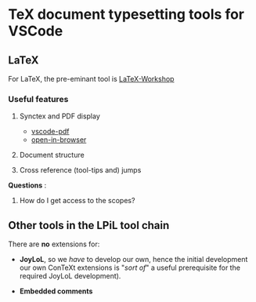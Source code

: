 # TeX document typesetting tools for VSCode

## LaTeX

For LaTeX, the pre-eminant tool is
[LaTeX-Workshop](https://github.com/James-Yu/LaTeX-Workshop)

### Useful features

1. Synctex and PDF display
   - [vscode-pdf](https://github.com/tomoki1207/vscode-pdfviewer.git)
   - [open-in-browser](https://open-vsx.org/extension/techer/open-in-browser)

2. Document structure

3. Cross reference (tool-tips and) jumps

**Questions** : 

1. How do I get access to the scopes?

## Other tools in the LPiL tool chain

There are **no** extensions for:

- **JoyLoL**, so we *have* to develop our own, hence the initial development our
own ConTeXt extensions is "*sort of*" a useful prerequisite for the required
JoyLoL development).

- **Embedded comments** 